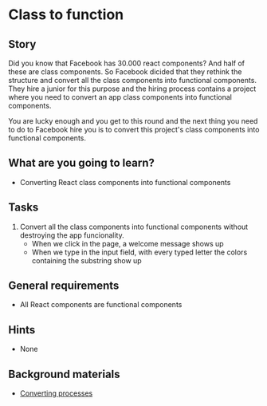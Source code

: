 # Class to function

## Story

Did you know that Facebook has 30.000 react components?
And half of these are class components.
So Facebook dicided that they rethink the structure and convert all the class components into functional components.
They hire a junior for this purpose and the hiring process contains a project where you need to convert an app class components into functional components.

You are lucky enough and you get to this round and the next thing you need to do to Facebook hire you is to convert this project's class components into functional components.

## What are you going to learn?

- Converting React class components into functional components

## Tasks

1. Convert all the class components into functional components without destroying the app funcionality.
    - When we click in the page, a welcome message shows up
    - When we type in the input field, with every typed letter the colors containing the substring show up

## General requirements

- All React components are functional components

## Hints

- None

## Background materials

- <i class="far fa-exclamation"></i> [Converting processes](https://nimblewebdeveloper.com/blog/convert-react-class-to-function-component)

